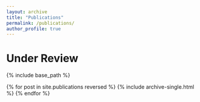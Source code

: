 ```yaml
---
layout: archive
title: "Publications"
permalink: /publications/
author_profile: true
---
```


<!-- {% if author.googlescholar %}
  You can also find my articles on <u><a href="{{author.googlescholar}}">my Google Scholar profile</a>.</u>
{% endif %}
 -->
# Under Review

{% include base_path %}

{% for post in site.publications reversed %}
  {% include archive-single.html %}
{% endfor %}
